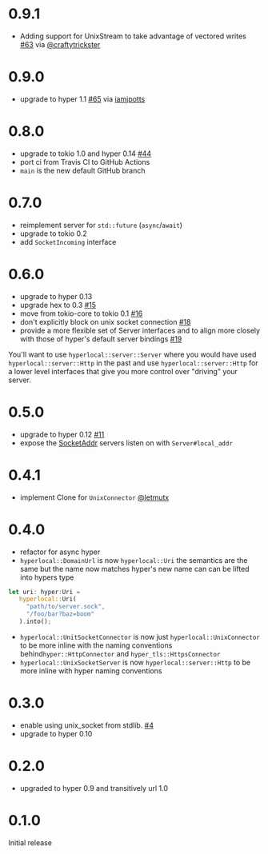 # 0.9.1

-  Adding support for UnixStream to take advantage of vectored writes [#63](https://github.com/softprops/hyperlocal/pull/63) via [@craftytrickster](https://github.com/craftytrickster)

# 0.9.0

- upgrade to hyper 1.1 [#65](https://github.com/softprops/hyperlocal/pull/65) via [iamjpotts](https://github.com/iamjpotts)

# 0.8.0

- upgrade to tokio 1.0 and hyper 0.14 [#44](https://github.com/softprops/hyperlocal/pull/44)
- port ci from Travis CI to GitHub Actions
- `main` is the new default GitHub branch

# 0.7.0

- reimplement server for `std::future` (`async`/`await`)
- upgrade to tokio 0.2
- add `SocketIncoming` interface

# 0.6.0

- upgrade to hyper 0.13
- upgrade hex to 0.3 [#15](https://github.com/softprops/hyperlocal/pull/15)
- move from tokio-core to tokio 0.1 [#16](https://github.com/softprops/hyperlocal/pull/16)
- don't explicitly block on unix socket connection [#18](https://github.com/softprops/hyperlocal/pull/18)
- provide a more flexible set of Server interfaces and to align more closely with those of hyper's default server bindings [#19](https://github.com/softprops/hyperlocal/pull/19)

You'll want to use `hyperlocal::server::Server` where you would have used `hyperlocal::server::Http` in the past and use
`hyperlocal::server::Http` for a lower level interfaces that give you more control over "driving" your server.

# 0.5.0

- upgrade to hyper 0.12 [#11](https://github.com/softprops/hyperlocal/pull/11)
- expose the [SocketAddr](https://doc.rust-lang.org/std/os/unix/net/struct.SocketAddr.html) servers listen on with `Server#local_addr`

# 0.4.1

- implement Clone for `UnixConnector` [@letmutx](https://github.com/softprops/hyperlocal/pull/7)

# 0.4.0

- refactor for async hyper
- `hyperlocal::DomainUrl` is now `hyperlocal::Uri` the semantics are the same but the name now matches hyper's new name can can be lifted into hypers type

```rust
let uri: hyper:Uri =
   hyperlocal::Uri(
     "path/to/server.sock",
     "/foo/bar?baz=boom"
   ).into();
```

- `hyperlocal::UnitSocketConnector` is now just `hyperlocal::UnixConnector` to be more inline with the naming conventions behind`hyper::HttpConnector` and `hyper_tls::HttpsConnector`
- `hyperlocal::UnixSocketServer` is now `hyperlocal::server::Http` to be more inline with hyper naming conventions

# 0.3.0

- enable using unix_socket from stdlib. [#4](https://github.com/softprops/hyperlocal/pull/4)
- upgrade to hyper 0.10

# 0.2.0

- upgraded to hyper 0.9 and transitively url 1.0

# 0.1.0

Initial release
